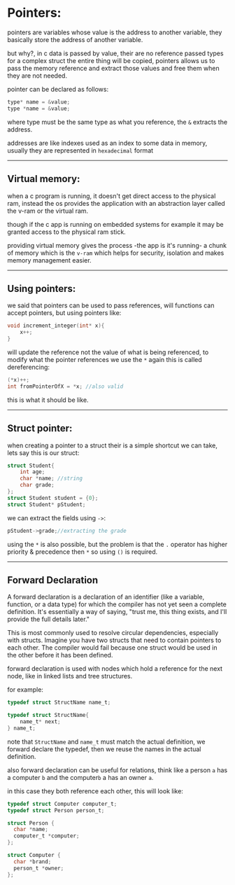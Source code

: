 # Pointers:

pointers are variables whose value is the address to another variable, they basically store the address of another variable.

but why?, in c data is passed by value, their are no reference passed types for a complex struct the entire thing will be copied, pointers allows us to pass the memory reference and extract those values and free them when they are not needed.

pointer can be declared as follows:

```c
type* name = &value;
type *name = &value;
```

where type must be the same type as what you reference, the `&` extracts the address.

addresses are like indexes used as an index to some data in memory, usually they are represented in `hexadecimal` format

---

## Virtual memory:

when a c program is running, it doesn't get direct access to the physical ram, instead the os provides the application with an abstraction layer called the v-ram or the virtual ram.

though if the c app is running on embedded systems for example it may be granted access to the physical ram stick.

providing virtual memory gives the process -the app is it's running- a chunk of memory which is the `v-ram` which helps for security, isolation and makes memory management easier.

---

## Using pointers:

we said that pointers can be used to pass references, will functions can accept pointers, but using pointers like:

```c
void increment_integer(int* x){
    x++;
}
```

will update the reference not the value of what is being referenced, to modify what the pointer references we use the `*` again this is called dereferencing:

```c
(*x)++;
int fromPointerOfX = *x; //also valid
```

this is what it should be like.

---

## Struct pointer:

when creating a pointer to a struct their is a simple shortcut we can take, lets say this is our struct:

```c
struct Student{
    int age;
    char *name; //string
    char grade;
};
struct Student student = {0};
struct Student* pStudent;
```

we can extract the fields using `->`:

```c
pStudent->grade;//extracting the grade
```

using the `*` is also possible, but the problem is that the `.` operator has higher priority & precedence then `*` so using `()` is required.

---

## Forward Declaration

A forward declaration is a declaration of an identifier (like a variable, function, or a data type) for which the compiler has not yet seen a complete definition. It's essentially a way of saying, "trust me, this thing exists, and I'll provide the full details later."

This is most commonly used to resolve circular dependencies, especially with structs. Imagine you have two structs that need to contain pointers to each other. The compiler would fail because one struct would be used in the other before it has been defined.

forward declaration is used with nodes which hold a reference for the next node, like in linked lists and tree structures.

for example:

```c
typedef struct StructName name_t;

typedef struct StructName{
    name_t* next;
} name_t;
```

note that `StructName` and `name_t` must match the actual definition, we forward declare the typedef, then we reuse the names in the actual definition.

also forward declaration can be useful for relations, think like a person `a` has a computer `b` and the computer`b` a has an owner `a`.

in this case they both reference each other, this will look like:

```c
typedef struct Computer computer_t;
typedef struct Person person_t;

struct Person {
  char *name;
  computer_t *computer;
};

struct Computer {
  char *brand;
  person_t *owner;
};
```
